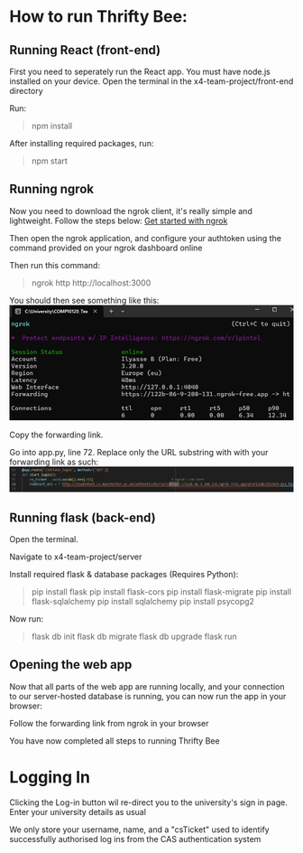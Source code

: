 # How to run Thrifty Bee:

## Running React (front-end)
First you need to seperately run the React app.
You must have node.js installed on your device.
Open the terminal in the x4-team-project/front-end directory

Run:
> npm install

After installing required packages, run:
> npm start

## Running ngrok
Now you need to download the ngrok client, it's really simple and lightweight.
Follow the steps below:
[Get started with ngrok](https://dashboard.ngrok.com/get-started/setup)

Then open the ngrok application, and configure your authtoken using the command provided on your ngrok dashboard online

Then run this command:

> ngrok http http://localhost:3000

You should then see something like this:
![Image of ngrok](image.png)

Copy the forwarding link.

Go into app.py, line 72.
Replace only the URL substring with with your forwarding link as such:
![app.py image](image-1.png)

## Running flask (back-end)
Open the terminal.

Navigate to x4-team-project/server

Install required flask & database packages (Requires Python):

> pip install flask
> pip install flask-cors
> pip install flask-migrate
> pip install flask-sqlalchemy
> pip install sqlalchemy
> pip install psycopg2

Now run:

> flask db init
> flask db migrate
> flask db upgrade
> flask run

## Opening the web app
Now that all parts of the web app are running locally, and your connection to our server-hosted database is running, you can now run the app in your browser:

Follow the forwarding link from ngrok in your browser

You have now completed all steps to running Thrifty Bee

# Logging In
Clicking the Log-in button wil re-direct you to the university's sign in page. Enter your university details as usual

We only store your username, name, and a "csTicket" used to identify successfully authorised log ins from the CAS authentication system